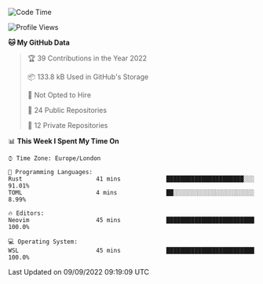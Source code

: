 <!--START_SECTION:waka-->
![Code Time](http://img.shields.io/badge/Code%20Time-225%20hrs%202%20mins-blue)

![Profile Views](http://img.shields.io/badge/Profile%20Views-0-blue)

**🐱 My GitHub Data** 

> 🏆 39 Contributions in the Year 2022
 > 
> 📦 133.8 kB Used in GitHub's Storage 
 > 
> 🚫 Not Opted to Hire
 > 
> 📜 24 Public Repositories 
 > 
> 🔑 12 Private Repositories  
 > 
📊 **This Week I Spent My Time On** 

```text
⌚︎ Time Zone: Europe/London

💬 Programming Languages: 
Rust                     41 mins             ██████████████████████░░░   91.01% 
TOML                     4 mins              ██░░░░░░░░░░░░░░░░░░░░░░░   8.99%

🔥 Editors: 
Neovim                   45 mins             █████████████████████████   100.0%

💻 Operating System: 
WSL                      45 mins             █████████████████████████   100.0%

```


 Last Updated on 09/09/2022 09:19:09 UTC
<!--END_SECTION:waka-->